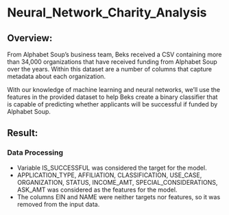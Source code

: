 # Neural_Network_Charity_Analysis

## Overview:
From Alphabet Soup’s business team, Beks received a CSV containing more than 34,000 organizations that have received funding from Alphabet Soup over the years. Within this dataset are a number of columns that capture metadata about each organization.

With our knowledge of machine learning and neural networks, we’ll use the features in the provided dataset to help Beks create a binary classifier that is capable of predicting whether applicants will be successful if funded by Alphabet Soup.


## Result:

### Data Processing
- Variable IS_SUCCESSFUL was considered the target for the model.
- APPLICATION_TYPE, AFFILIATION, CLASSIFICATION, USE_CASE, ORGANIZATION, STATUS, INCOME_AMT, SPECIAL_CONSIDERATIONS, ASK_AMT was considered as the features for the model.
- The columns EIN and NAME were neither targets nor features, so it was removed from the input data.

